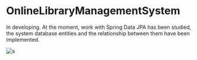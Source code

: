 # OnlineLibraryManagementSystem
In developing.
At the moment, work with Spring Data JPA has been studied, the system database entities and the relationship between them have been implemented.

![s](https://user-images.githubusercontent.com/82679557/176605035-852d66a9-7f38-4ad6-9885-d083c80b5d66.png)
